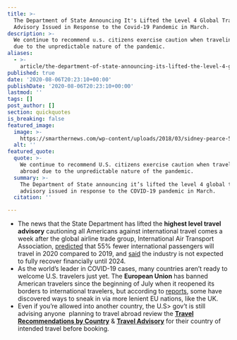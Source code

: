 ```yaml
---
title: >-
  The Department of State Announcing It's Lifted the Level 4 Global Travel
  Advisory Issued in Response to the Covid-19 Pandemic in March.
description: >-
  We continue to recommend u.s. citizens exercise caution when traveling abroad
  due to the unpredictable nature of the pandemic.
aliases:
  - >-
    article/the-department-of-state-announcing-its-lifted-the-level-4-global-travel-advisory-issued-in-response-to-the-covid-19-pandemic-in-march/
published: true
date: '2020-08-06T20:23:10+00:00'
publishDate: '2020-08-06T20:23:10+00:00'
lastmod: ''
tags: []
post_author: []
section: quickquotes
is_breaking: false
featured_image:
  image: >-
    https://smarthernews.com/wp-content/uploads/2018/03/sidney-pearce-580944-unsplash-scaled.jpg
  alt: ''
featured_quote:
  quote: >-
    We continue to recommend U.S. citizens exercise caution when traveling
    abroad due to the unpredictable nature of the pandemic.
  summary: >-
    The Department of State announcing it’s lifted the level 4 global travel
    advisory issued in response to the COVID-19 pandemic in March.
  citation: ''

---
```

*   The news that the State Department has lifted the **highest level travel advisory** cautioning all Americans against international travel comes a week after the global airline trade group, International Air Transport Association, [predicted](https://www.iata.org/en/pressroom/pr/2020-07-28-02/) that 55% fewer international passengers will travel in 2020 compared to 2019, and [said](https://www.iata.org/en/pressroom/pr/2020-07-28-02/) the industry is not expected to fully recover financially until 2024.
*   As the world’s leader in COVID-19 cases, many countries aren’t ready to welcome U.S. travelers just yet. The **European Union** has banned American travelers since the beginning of July when it reopened its borders to international travelers, but according to [reports](https://www.politico.com/news/2020/08/05/americans-get-into-europe-coronavirus-392152), some have discovered ways to sneak in via more lenient EU nations, like the UK.
*   Even if you’re allowed into another country, the U.S> gov’t is still advising anyone  planning to travel abroad review the [**Travel Recommendations by Country**](http://issued) & **[Travel Advisory](https://travel.state.gov/content/travel/en/traveladvisories/traveladvisories.html/)** for their country of intended travel before booking.